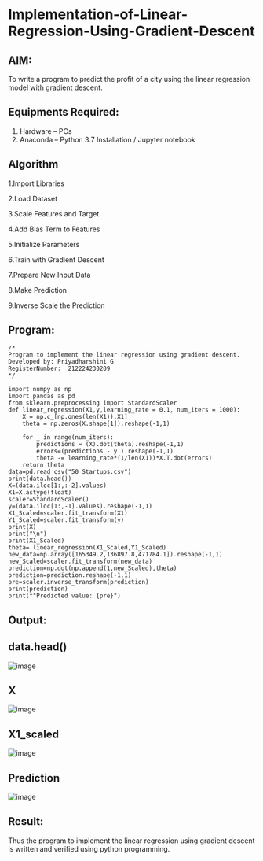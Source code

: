 # Implementation-of-Linear-Regression-Using-Gradient-Descent

## AIM:
To write a program to predict the profit of a city using the linear regression model with gradient descent.

## Equipments Required:
1. Hardware – PCs
2. Anaconda – Python 3.7 Installation / Jupyter notebook

## Algorithm
1.Import Libraries

2.Load Dataset

3.Scale Features and Target

4.Add Bias Term to Features

5.Initialize Parameters

6.Train with Gradient Descent

7.Prepare New Input Data

8.Make Prediction

9.Inverse Scale the Prediction

## Program:
```
/*
Program to implement the linear regression using gradient descent.
Developed by: Priyadharshini G
RegisterNumber:  212224230209
*/
```
```
import numpy as np
import pandas as pd
from sklearn.preprocessing import StandardScaler
def linear_regression(X1,y,learning_rate = 0.1, num_iters = 1000):
    X = np.c_[np.ones(len(X1)),X1]
    theta = np.zeros(X.shape[1]).reshape(-1,1)
    
    for _ in range(num_iters):
        predictions = (X).dot(theta).reshape(-1,1)
        errors=(predictions - y ).reshape(-1,1)
        theta -= learning_rate*(1/len(X1))*X.T.dot(errors)
    return theta
data=pd.read_csv("50_Startups.csv")
print(data.head())
X=(data.iloc[1:,:-2].values)
X1=X.astype(float)
scaler=StandardScaler()
y=(data.iloc[1:,-1].values).reshape(-1,1)
X1_Scaled=scaler.fit_transform(X1)
Y1_Scaled=scaler.fit_transform(y)
print(X)
print("\n")
print(X1_Scaled)
theta= linear_regression(X1_Scaled,Y1_Scaled)
new_data=np.array([165349.2,136897.8,471784.1]).reshape(-1,1)
new_Scaled=scaler.fit_transform(new_data)
prediction=np.dot(np.append(1,new_Scaled),theta)
prediction=prediction.reshape(-1,1)
pre=scaler.inverse_transform(prediction)
print(prediction)
print(f"Predicted value: {pre}")
```

## Output:
## data.head()
![image](https://github.com/user-attachments/assets/1ff649af-c10e-4a50-9892-3221e1202e71)
## X
![image](https://github.com/user-attachments/assets/fa0755f2-5362-4fe6-8d01-bf93d5615bcf)
## X1_scaled
![image](https://github.com/user-attachments/assets/83527c1c-2106-46fe-80cc-ee018a1c0174)
## Prediction
![image](https://github.com/user-attachments/assets/5f49a753-054f-4d37-bf4d-ab008cf34098)





## Result:
Thus the program to implement the linear regression using gradient descent is written and verified using python programming.
